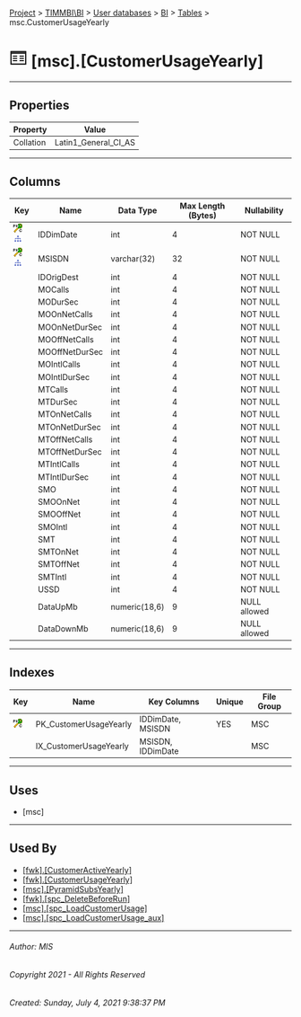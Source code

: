 #### 

[Project](../../../../index.md) > [TIMMBI\\BI](../../../index.md) > [User databases](../../index.md) > [BI](../index.md) > [Tables](Tables.md) > msc.CustomerUsageYearly

# ![Tables](../../../../Images/Table32.png) [msc].[CustomerUsageYearly]

---

## <a name="#properties"></a>Properties

| Property | Value |
|---|---|
| Collation | Latin1_General_CI_AS |


---

## <a name="#columns"></a>Columns

| Key | Name | Data Type | Max Length (Bytes) | Nullability |
|---|---|---|---|---|
| [![Cluster Primary Key PK_CustomerUsageYearly: IDDimDate\MSISDN](../../../../Images/pkcluster.png)](#indexes)[![Indexes IX_CustomerUsageYearly](../../../../Images/Index.png)](#indexes) | IDDimDate | int | 4 | NOT NULL |
| [![Cluster Primary Key PK_CustomerUsageYearly: IDDimDate\MSISDN](../../../../Images/pkcluster.png)](#indexes)[![Indexes IX_CustomerUsageYearly](../../../../Images/Index.png)](#indexes) | MSISDN | varchar(32) | 32 | NOT NULL |
|  | IDOrigDest | int | 4 | NOT NULL |
|  | MOCalls | int | 4 | NOT NULL |
|  | MODurSec | int | 4 | NOT NULL |
|  | MOOnNetCalls | int | 4 | NOT NULL |
|  | MOOnNetDurSec | int | 4 | NOT NULL |
|  | MOOffNetCalls | int | 4 | NOT NULL |
|  | MOOffNetDurSec | int | 4 | NOT NULL |
|  | MOIntlCalls | int | 4 | NOT NULL |
|  | MOIntlDurSec | int | 4 | NOT NULL |
|  | MTCalls | int | 4 | NOT NULL |
|  | MTDurSec | int | 4 | NOT NULL |
|  | MTOnNetCalls | int | 4 | NOT NULL |
|  | MTOnNetDurSec | int | 4 | NOT NULL |
|  | MTOffNetCalls | int | 4 | NOT NULL |
|  | MTOffNetDurSec | int | 4 | NOT NULL |
|  | MTIntlCalls | int | 4 | NOT NULL |
|  | MTIntlDurSec | int | 4 | NOT NULL |
|  | SMO | int | 4 | NOT NULL |
|  | SMOOnNet | int | 4 | NOT NULL |
|  | SMOOffNet | int | 4 | NOT NULL |
|  | SMOIntl | int | 4 | NOT NULL |
|  | SMT | int | 4 | NOT NULL |
|  | SMTOnNet | int | 4 | NOT NULL |
|  | SMTOffNet | int | 4 | NOT NULL |
|  | SMTIntl | int | 4 | NOT NULL |
|  | USSD | int | 4 | NOT NULL |
|  | DataUpMb | numeric(18,6) | 9 | NULL allowed |
|  | DataDownMb | numeric(18,6) | 9 | NULL allowed |


---

## <a name="#indexes"></a>Indexes

| Key | Name | Key Columns | Unique | File Group |
|---|---|---|---|---|
| [![Cluster Primary Key PK_CustomerUsageYearly: IDDimDate\MSISDN](../../../../Images/pkcluster.png)](#indexes) | PK_CustomerUsageYearly | IDDimDate, MSISDN | YES | MSC |
|  | IX_CustomerUsageYearly | MSISDN, IDDimDate |  | MSC |


---

## <a name="#uses"></a>Uses

* [msc]


---

## <a name="#usedby"></a>Used By

* [[fwk].[CustomerActiveYearly]](../Views/CustomerActiveYearly.md)
* [[fwk].[CustomerUsageYearly]](../Views/CustomerUsageYearly.md)
* [[msc].[PyramidSubsYearly]](../Views/PyramidSubsYearly.md)
* [[fwk].[spc_DeleteBeforeRun]](../Programmability/Stored_Procedures/spc_DeleteBeforeRun.md)
* [[msc].[spc_LoadCustomerUsage]](../Programmability/Stored_Procedures/spc_LoadCustomerUsage_000g.md)
* [[msc].[spc_LoadCustomerUsage_aux]](../Programmability/Stored_Procedures/spc_LoadCustomerUsage_aux.md)


---

###### Author:  MIS

###### Copyright 2021 - All Rights Reserved

###### Created: Sunday, July 4, 2021 9:38:37 PM


